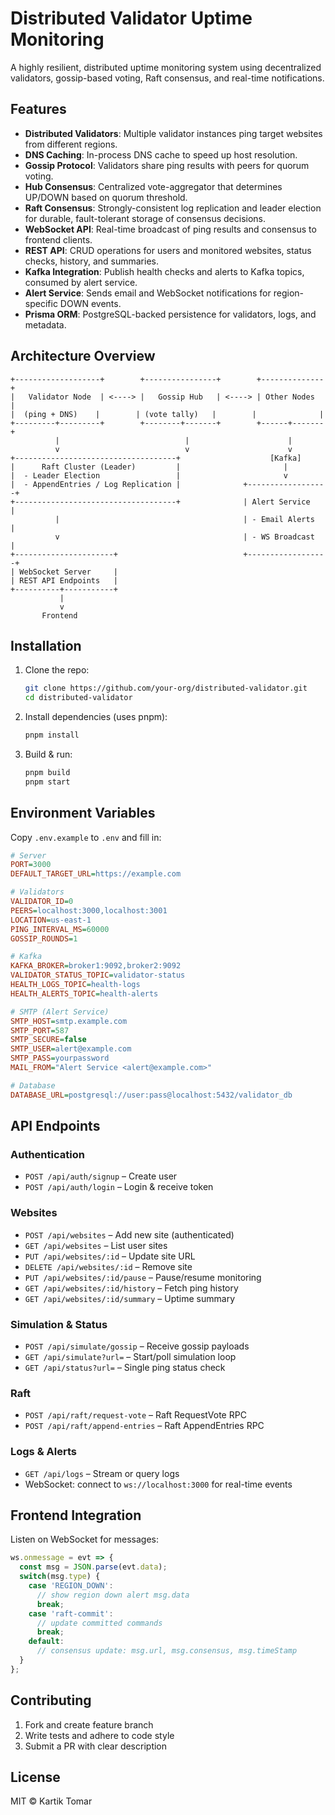 # Distributed Validator Uptime Monitoring

A highly resilient, distributed uptime monitoring system using decentralized validators, gossip-based voting, Raft consensus, and real-time notifications.

## Features

- **Distributed Validators**: Multiple validator instances ping target websites from different regions.
- **DNS Caching**: In-process DNS cache to speed up host resolution.
- **Gossip Protocol**: Validators share ping results with peers for quorum voting.
- **Hub Consensus**: Centralized vote-aggregator that determines UP/DOWN based on quorum threshold.
- **Raft Consensus**: Strongly-consistent log replication and leader election for durable, fault-tolerant storage of consensus decisions.
- **WebSocket API**: Real-time broadcast of ping results and consensus to frontend clients.
- **REST API**: CRUD operations for users and monitored websites, status checks, history, and summaries.
- **Kafka Integration**: Publish health checks and alerts to Kafka topics, consumed by alert service.
- **Alert Service**: Sends email and WebSocket notifications for region-specific DOWN events.
- **Prisma ORM**: PostgreSQL-backed persistence for validators, logs, and metadata.

## Architecture Overview

```
+-------------------+        +----------------+        +--------------+
|   Validator Node  | <----> |   Gossip Hub   | <----> | Other Nodes  |
|  (ping + DNS)    |        | (vote tally)   |        |              |
+---------+---------+        +--------+-------+        +------+-------+
          |                            |                      |
          v                            v                      v
+------------------------------------+                    [Kafka]
|      Raft Cluster (Leader)         |                       |
|  - Leader Election                 |                       v
|  - AppendEntries / Log Replication |              +------------------+
+------------------------------------+              | Alert Service    |
          |                                         | - Email Alerts   |
          v                                         | - WS Broadcast   |
+----------------------+                            +------------------+
| WebSocket Server     |
| REST API Endpoints   |
+----------+-----------+
           |
           v
       Frontend

```

## Installation

1. Clone the repo:
   ```bash
   git clone https://github.com/your-org/distributed-validator.git
   cd distributed-validator
   ```
2. Install dependencies (uses pnpm):
   ```bash
   pnpm install
   ```
3. Build & run:
   ```bash
   pnpm build
   pnpm start
   ```

## Environment Variables

Copy `.env.example` to `.env` and fill in:

```ini
# Server
PORT=3000
DEFAULT_TARGET_URL=https://example.com

# Validators
VALIDATOR_ID=0
PEERS=localhost:3000,localhost:3001
LOCATION=us-east-1
PING_INTERVAL_MS=60000
GOSSIP_ROUNDS=1

# Kafka
KAFKA_BROKER=broker1:9092,broker2:9092
VALIDATOR_STATUS_TOPIC=validator-status
HEALTH_LOGS_TOPIC=health-logs
HEALTH_ALERTS_TOPIC=health-alerts

# SMTP (Alert Service)
SMTP_HOST=smtp.example.com
SMTP_PORT=587
SMTP_SECURE=false
SMTP_USER=alert@example.com
SMTP_PASS=yourpassword
MAIL_FROM="Alert Service <alert@example.com>"

# Database
DATABASE_URL=postgresql://user:pass@localhost:5432/validator_db
```

## API Endpoints

### Authentication

- `POST /api/auth/signup`  – Create user
- `POST /api/auth/login`   – Login & receive token

### Websites

- `POST /api/websites`     – Add new site (authenticated)
- `GET /api/websites`      – List user sites
- `PUT /api/websites/:id`  – Update site URL
- `DELETE /api/websites/:id` – Remove site
- `PUT /api/websites/:id/pause`   – Pause/resume monitoring
- `GET /api/websites/:id/history` – Fetch ping history
- `GET /api/websites/:id/summary` – Uptime summary

### Simulation & Status

- `POST /api/simulate/gossip` – Receive gossip payloads
- `GET /api/simulate?url=`    – Start/poll simulation loop
- `GET /api/status?url=`      – Single ping status check

### Raft

- `POST /api/raft/request-vote`   – Raft RequestVote RPC
- `POST /api/raft/append-entries` – Raft AppendEntries RPC

### Logs & Alerts

- `GET /api/logs`            – Stream or query logs
- WebSocket: connect to `ws://localhost:3000` for real-time events

## Frontend Integration

Listen on WebSocket for messages:

```js
ws.onmessage = evt => {
  const msg = JSON.parse(evt.data);
  switch(msg.type) {
    case 'REGION_DOWN':
      // show region down alert msg.data
      break;
    case 'raft-commit':
      // update committed commands
      break;
    default:
      // consensus update: msg.url, msg.consensus, msg.timeStamp
  }
};
```

## Contributing

1. Fork and create feature branch
2. Write tests and adhere to code style
3. Submit a PR with clear description

## License

MIT © Kartik Tomar

